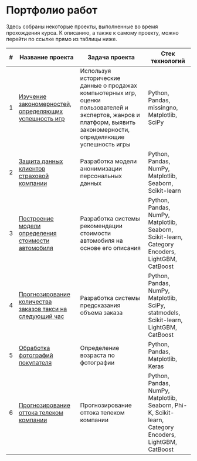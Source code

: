 # Портфолио работ

Здесь собраны некоторые проекты, выполненные во время прохождения курса. 
К описанию, а также к самому проекту, можно перейти по ссылке прямо из таблицы ниже.

| #   | Название проекта                                                                     | Задача проекта                                                                                                                                                       | Стек технологий                                                                                        |
|-----|--------------------------------------------------------------------------------------|----------------------------------------------------------------------------------------------------------------------------------------------------------------------|--------------------------------------------------------------------------------------------------------|
| 1   | [Изучение закономерностей, определяющих успешность игр](/successful-games)           | Используя исторические данные о продажах компьютерных игр, оценки пользователей и экспертов, жанров и платформ, выявить закономерности, определяющие успешность игры | Python, Pandas, missingno, Matplotlib, SciPy                                                           |
| 2   | [Защита данных клиентов страховой компании](/security-personal-data)                 | Разработка модели анонимизации персональных данных                                                                                                                   | Python, Pandas, NumPy, Matplotlib, Seaborn, Scikit-learn                                               |
| 3   | [Построение модели определения стоимости автомобиля](/car-price/)                    | Разработка системы рекомендации стоимости автомобиля на основе его описания                                                                                          | Python, Pandas, NumPy, Matplotlib, Seaborn, Scikit-learn, Category Encoders, LightGBM, CatBoost        |
| 4   | [Прогнозирование количества заказов такси на следующий час](/forecast-ordering-taxi) | Разработка системы предсказания объема заказа                                                                                                                        | Python, Pandas, NumPy, Matplotlib, SciPy, statmodels, Scikit-learn, LightGBM, CatBoost                 |
| 5   | [Обработка фотографий покупателя](/customer-age)                                     | Определение возраста по фотографии                                                                                                                                   | Python, Pandas, Matplotlib, Keras                                                                      |
| 6   | [Прогнозирование оттока телеком компании](/telecom-customer-churn)                   | Прогнозирование оттока телеком компании                                                                                                                              | Python, Pandas, NumPy, Matplotlib, Seaborn, Phi-K, Scikit-learn, Category Encoders, LightGBM, CatBoost |
